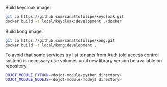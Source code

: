Build keycloak image:
```bash
git co https://github.com/canattofilipe/keycloak.git
docker build -t local/keycloak:development ./docker
```

Build kong image:
```bash
git co https://github.com/canattofilipe/kong.git
docker build -t local/kong:development .
```


To avoid that some services try list tenants from Auth (old access control system) is necessary use volumes until new library version be available on repository.
```bash
DOJOT_MODULE_PYTHON=<dojot-module-python directory>
DOJOT_MODULE_NODEJS=<dojot-module-nodejs directory>
```
